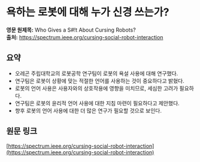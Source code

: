# 욕하는 로봇에 대해 누가 신경 쓰는가?

**영문 원제목:** Who Gives a S#!t About Cursing Robots?  
**출처:** https://spectrum.ieee.org/cursing-social-robot-interaction

## 요약
- 오레곤 주립대학교의 로봇공학 연구팀이 로봇의 욕설 사용에 대해 연구했다.
- 연구팀은 로봇이 상황에 맞는 적절한 언어를 사용하는 것이 중요하다고 밝혔다.
- 로봇의 언어 사용은 사용자와의 상호작용에 영향을 미치므로, 세심한 고려가 필요하다.
- 연구팀은 로봇의 윤리적 언어 사용에 대한 지침 마련이 필요하다고 제안했다.
- 향후 로봇의 언어 사용에 대한 더 많은 연구가 필요할 것으로 보인다.

## 원문 링크
[https://spectrum.ieee.org/cursing-social-robot-interaction](https://spectrum.ieee.org/cursing-social-robot-interaction)
